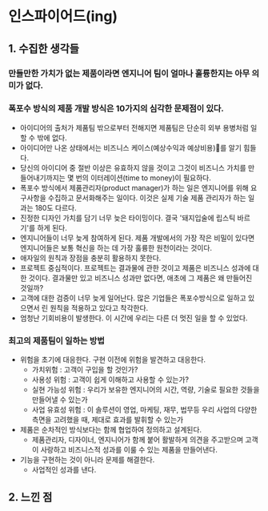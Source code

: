 # 인스파이어드(ing)

## 1. 수집한 생각들 &#x20;

### 만들만한 가치가 없는 제품이라면 엔지니어 팀이 얼마나 훌륭한지는 아무 의미가 없다.&#x20;

### 폭포수 방식의 제품 개발 방식은 10가지의 심각한 문제점이 있다.&#x20;

* 아이디어의 출처가 제품팀 밖으로부터 전해지면 제품팀은 단순히 외부 용병처럼 일할 수 밖에 없다.&#x20;
* 아이디어만 나온 상태에서는 비즈니스 케이스(예상수익과 예상비용)를 알기 힘들다.&#x20;
* 당신의 아이디어 중 절반 이상은 유효하지 않을 것이고 그것이 비즈니스 가치를 만들어내기까지는 몇 번의 이터레이션(time to money)이 필요하다. &#x20;
* 폭포수 방식에서 제품관리자(product manager)가 하는 일은 엔지니어를 위해 요구사항을 수집하고 문서화해주는 일이다. 이것은 실제 기술 제품 관리자가 하는 일과는 180도 다르다.&#x20;
* 진정한 디자인 가치를 담기 너무 늦은 타이밍이다. 결국 '돼지입술에 립스틱 바르기'를 하게 된다. &#x20;
* 엔지니어들이 너무 늦게 참여하게 된다. 제품 개발에서의 가장 작은 비밀이 있다면 엔지니어들은 보통 혁신을 하는 데 가장 훌륭한 원천이라는 것이다.&#x20;
* 애자일의 원칙과 장점을 충분히 활용하지 못한다.&#x20;
* 프로젝트 중심적이다. 프로젝트는 결과물에 관한 것이고 제품은 비즈니스 성과에 대한 것이다. 결과물만 있고 비즈니스 성과만 없다면, 애초에 그 제품은 왜 만들어진 것일까?&#x20;
* 고객에 대한 검증이 너무 늦게 일어난다. 많은 기업들은 폭포수방식으로 일하고 있으면서 린 원칙을 적용하고 있다고 착각한다.&#x20;
* 엄청난 기회비용이 발생한다. 이 시간에 우리는 다른 더 멋진 일을 할 수 있었다.&#x20;

### 최고의 제품팀이 일하는 방법&#x20;

* 위험을 초기에 대응한다. 구현 이전에 위험을 발견하고 대응한다.&#x20;
  * 가치위험 : 고객이 구입을 할 것인가?&#x20;
  * 사용성 위험 : 고객이 쉽게 이해하고 사용할 수 있는가?&#x20;
  * 실현 가능성 위험 : 우리가 보유한 엔지니어의 시간, 역량, 기술로 필요한 것들을 만들어낼 수 있는가 &#x20;
  * 사업 유효성 위험 : 이 솔루션이 영업, 마케팅, 재무, 법무등 우리 사업의 다양한 측면을 고려했을 때, 제대로 효과를 발휘할 수 있는가&#x20;
* 제품은 순차적인 방식보다는 함께 협업하여 정의하고 설계된다.&#x20;
  * 제품관리자, 디자이너, 엔지니어가 함께 붙어 활발하게 의견을 주고받으며 고객이 사랑하고 비즈니스적 성과를 이룰 수 있는 제품을 만들어낸다.&#x20;
* 기능을 구현하는 것이 아니라 문제를 해결한다.&#x20;
  * 사업적인 성과를 낸다.&#x20;

## 2. 느낀 점&#x20;
